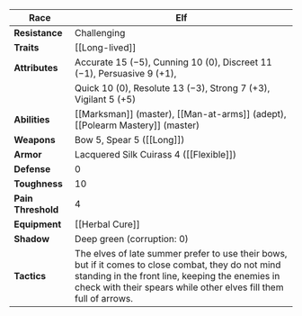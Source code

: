 
| **Race**           | Elf                                                                                                                                                                                                                         |
| ------------------ | --------------------------------------------------------------------------------------------------------------------------------------------------------------------------------------------------------------------------- |
| **Resistance**     | Challenging                                                                                                                                                                                                                 |
| **Traits**         | [[Long-lived]]                                                                                                                                                                                                              |
| **Attributes**     | Accurate 15 (−5), Cunning 10 (0), Discreet 11 (−1), Persuasive 9 (+1),                                                                                                                                                      |
|                    | Quick 10 (0), Resolute 13 (−3), Strong 7 (+3), Vigilant 5 (+5)                                                                                                                                                              |
| **Abilities**      | [[Marksman]] (master), [[Man-at-arms]] (adept), [[Polearm Mastery]] (master)                                                                                                                                                |
| **Weapons**        | Bow 5, Spear 5 ([[Long]])                                                                                                                                                                                                   |
| **Armor**          | Lacquered Silk Cuirass 4 ([[Flexible]])                                                                                                                                                                                     |
| **Defense**        | 0                                                                                                                                                                                                                           |
| **Toughness**      | 10                                                                                                                                                                                                                          |
| **Pain Threshold** | 4                                                                                                                                                                                                                           |
| **Equipment**      | [[Herbal Cure]]                                                                                                                                                                                                             |
| **Shadow**         | Deep green (corruption: 0)                                                                                                                                                                                                  |
| **Tactics**        | The elves of late summer prefer to use their bows, but if it comes to close combat, they do not mind standing in the front line, keeping the enemies in check with their spears while other elves fill them full of arrows. |